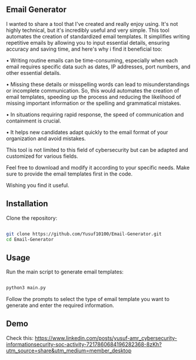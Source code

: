 ## Email Generator

I wanted to share a tool that I've created and really enjoy using. It's not highly technical, but it's incredibly useful and very simple. This tool automates the creation of standardized email templates. It simplifies writing repetitive emails by allowing you to input essential details, ensuring accuracy and saving time, and here's why i find it beneficial too:

• Writing routine emails can be time-consuming, especially when each email requires specific data such as dates, IP addresses, port numbers, and other essential details.

• Missing these details or misspelling words can lead to misunderstandings or incomplete communication. So, this would automates the creation of email templates, speeding up the process and reducing the likelihood of missing important information or the spelling and grammatical mistakes.

• In situations requiring rapid response, the speed of communication and containment is crucial.

• It helps new candidates adapt quickly to the email format of your organization and avoid mistakes.

This tool is not limited to this field of cybersecurity but can be adapted and customized for various fields. 

Feel free to download and modify it according to your specific needs. Make sure to provide the email templates first in the code.

Wishing you find it useful.

## Installation

Clone the repository:

```bash

git clone https://github.com/Yusuf10100/Email-Generator.git
cd Email-Generator
```
## Usage

Run the main script to generate email templates:

```bash

python3 main.py
```
Follow the prompts to select the type of email template you want to generate and enter the required information.

## Demo
Check this: https://www.linkedin.com/posts/yusuf-amr_cybersecurity-informationsecurity-soc-activity-7217860684196282368-8zKh?utm_source=share&utm_medium=member_desktop
